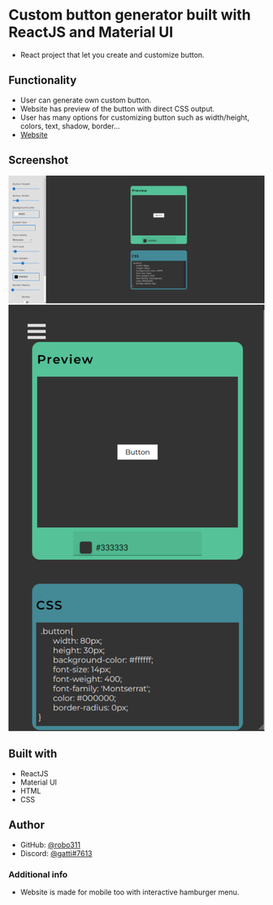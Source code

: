 # Custom button generator built with ReactJS and Material UI

- React project that let you create and customize button. 

## Functionality

- User can generate own custom button.
- Website has preview of the button with direct CSS output.
- User has many options for customizing button such as width/height, colors, text, shadow, border...
- [Website](https://robo311.github.io/custom-button-generator-react-materialui/)

## Screenshot

![screenshot of the website](https://github.com/robo311/custom-button-generator-react-materialui/blob/master/screenshots/large-dev-website.png)
![screenshot of website for mobile](https://github.com/robo311/custom-button-generator-react-materialui/blob/master/screenshots/small-dev-screen.png)

## Built with

- ReactJS
- Material UI
- HTML
- CSS

## Author

- GitHub: [@robo311](https://github.com/robo311)
- Discord: [@gatti#7613](https://discord.com)

### Additional info

- Website is made for mobile too with interactive hamburger menu.
